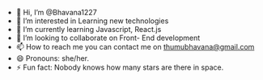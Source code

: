 - 👋 Hi, I’m @Bhavana1227
- 👀 I’m interested in Learning new technologies
- 🌱 I’m currently learning Javascript, React.js 
- 💞️ I’m looking to collaborate on Front- End development
- 📫 How to reach me you can contact me on thumubhavana@gmail.com
- 😄 Pronouns: she/her.
- ⚡ Fun fact: Nobody knows how many stars are there in space.

<!---
Bhavana1227/Bhavana1227 is a ✨ special ✨ repository because its `README.md` (this file) appears on your GitHub profile.
You can click the Preview link to take a look at your changes.
--->

